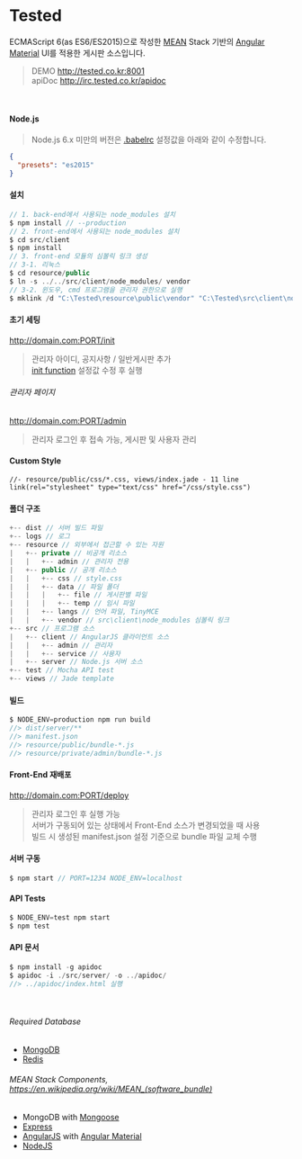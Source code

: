 # Tested
ECMAScript 6(as ES6/ES2015)으로 작성한 [MEAN](https://en.wikipedia.org/wiki/MEAN_(software_bundle)) Stack 기반의 [Angular Material](https://material.angularjs.org) UI를 적용한 게시판 소스입니다.
> DEMO http://tested.co.kr:8001<br/>
> apiDoc http://irc.tested.co.kr/apidoc

<br/>

#### Node.js
> Node.js 6.x 미만의 버전은 [.babelrc](.babelrc) 설정값을 아래와 같이 수정합니다. 

```json
{
  "presets": "es2015"
}
```


#### 설치
```javascript
// 1. back-end에서 사용되는 node_modules 설치
$ npm install // --production
// 2. front-end에서 사용되는 node_modules 설치
$ cd src/client
$ npm install
// 3. front-end 모듈의 심볼릭 링크 생성
// 3-1. 리눅스
$ cd resource/public
$ ln -s ../../src/client/node_modules/ vendor
// 3-2. 윈도우, cmd 프로그램을 관리자 권한으로 실행
$ mklink /d "C:\Tested\resource\public\vendor" "C:\Tested\src\client\node_modules"
```


#### 초기 세팅
http://domain.com:PORT/init
> 관리자 아이디, 공지사항 / 일반게시판 추가<br/>
> [init function](src/server/controllers/index.js#L60) 설정값 수정 후 실행<br/>

###### 관리자 페이지
http://domain.com:PORT/admin
> 관리자 로그인 후 접속 가능, 게시판 및 사용자 관리


#### Custom Style
```jade
//- resource/public/css/*.css, views/index.jade - 11 line
link(rel="stylesheet" type="text/css" href="/css/style.css")
```


#### 폴더 구조
```javascript
+-- dist // 서버 빌드 파일
+-- logs // 로그
+-- resource // 외부에서 접근할 수 있는 자원
|   +-- private // 비공개 리소스
|   |   +-- admin // 관리자 전용
|   +-- public // 공개 리소스
|   |   +-- css // style.css
|   |   +-- data // 파일 폴더
|   |   |   +-- file // 게시판별 파일 
|   |   |   +-- temp // 임시 파일
|   |   +-- langs // 언어 파일, TinyMCE
|   |   +-- vendor // src\client\node_modules 심볼릭 링크
+-- src // 프로그램 소스
|   +-- client // AngularJS 클라이언트 소스
|   |   +-- admin // 관리자
|   |   +-- service // 사용자
|   +-- server // Node.js 서버 소스
+-- test // Mocha API test
+-- views // Jade template
```


#### 빌드
```javascript
$ NODE_ENV=production npm run build
//> dist/server/**
//> manifest.json
//> resource/public/bundle-*.js
//> resource/private/admin/bundle-*.js
```


#### Front-End 재배포
http://domain.com:PORT/deploy
> 관리자 로그인 후 실행 가능<br/>
> 서버가 구동되어 있는 상태에서 Front-End 소스가 변경되었을 때 사용<br/>
> 빌드 시 생성된 manifest.json 설정 기준으로 bundle 파일 교체 수행


#### 서버 구동
```javascript
$ npm start // PORT=1234 NODE_ENV=localhost
```


#### API Tests
```javascript
$ NODE_ENV=test npm start
$ npm test
```


#### API 문서
```javascript
$ npm install -g apidoc
$ apidoc -i ./src/server/ -o ../apidoc/
//> ../apidoc/index.html 실행
```

<br/>

###### Required Database
* [MongoDB](https://www.mongodb.org)
* [Redis](http://www.redis.io)


###### MEAN Stack Components, https://en.wikipedia.org/wiki/MEAN_(software_bundle)
* MongoDB with [Mongoose](http://mongoosejs.com)
* [Express](http://expressjs.com)
* [AngularJS](https://angularjs.org) with [Angular Material](https://material.angularjs.org)
* [NodeJS](https://nodejs.org)
